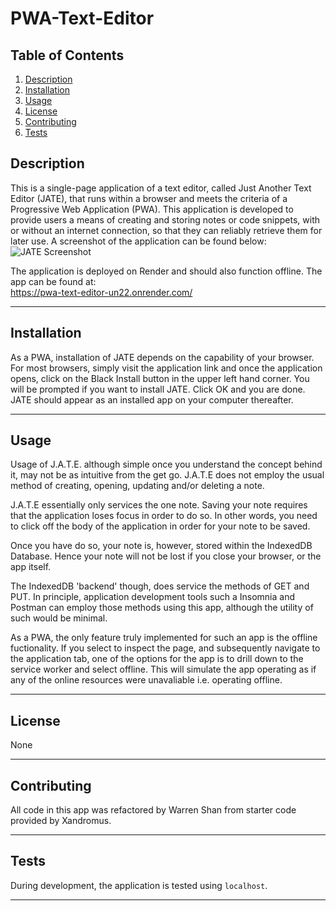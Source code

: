 # PWA-Text-Editor

## Table of Contents
1. [Description](#description)
2. [Installation](#installation)
3. [Usage](#usage)
4. [License](#license)
5. [Contributing](#contributing)
6. [Tests](#tests)

## Description
This is a single-page application of a text editor, called Just Another Text Editor (JATE), that runs within a browser and meets the criteria of a Progressive Web Application (PWA).  This application is developed to provide users a means of creating and storing notes or code snippets, with or without an internet connection, so that they can reliably retrieve them for later use. A screenshot of the application can be found below:  
![JATE Screenshot](https://github.com/user-attachments/assets/b6b2a931-7417-4cb2-b35d-c7768eb7f297)

The application is deployed on Render and should also function offline. The app can be found at:  
https://pwa-text-editor-un22.onrender.com/

---

## Installation
As a PWA, installation of JATE depends on the capability of your browser. For most browsers, simply visit the application link and once the application opens, click on the Black Install button in the upper left hand corner. You will be prompted if you want to install JATE. Click OK and you are done. JATE should appear as an installed app on your computer thereafter.
  
---
## Usage
Usage of J.A.T.E. although simple once you understand the concept behind it, may not be as intuitive from the get go. J.A.T.E does not employ the usual method of creating, opening, updating and/or deleting a note.  
  
J.A.T.E essentially only services the one note. Saving your note requires that the application loses focus in order to do so. In other words, you need to click off the body of the application in order for your note to be saved.  

Once you have do so, your note is, however, stored within the IndexedDB Database. Hence your note will not be lost if you close your browser, or the app itself.  

The IndexedDB 'backend' though, does service the methods of GET and PUT. In principle, application development tools such a Insomnia and Postman can employ those methods using this app, although the utility of such would be minimal.  

As a PWA, the only feature truly implemented for such an app is the offline fuctionality. If you select to inspect the page, and subsequently navigate to the application tab, one of the options for the app is to drill down to the service worker and select offline. This will simulate the app operating as if any of the online resources were unavaliable i.e. operating offline.

---

## License
None

---

## Contributing
All code in this app was refactored by Warren Shan from starter code provided by Xandromus.
  

---

## Tests
During development, the application is tested using `localhost`. 

---
